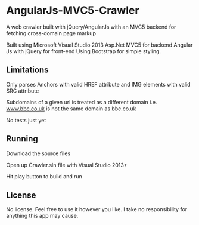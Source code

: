# AngularJs-MVC5-Crawler
A web crawler built with jQuery/AngularJs with an MVC5 backend for fetching cross-domain page markup

Built using Microsoft Visual Studio 2013
Asp.Net MVC5 for backend
Angular Js with jQuery for front-end
Using Bootstrap for simple styling.

## Limitations
Only parses Anchors with valid HREF attribute and IMG elements with valid SRC attribute

Subdomains of a given url is treated as a different domain i.e. www.bbc.co.uk is not the same domain as bbc.co.uk

No tests just yet

## Running
Download the source files

Open up Crawler.sln file with Visual Studio 2013+

Hit play button to build and run

## License
No license. Feel free to use it however you like. I take no responsibility for anything this app may cause.
